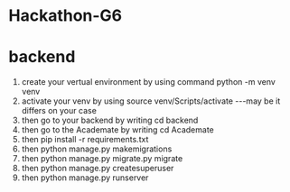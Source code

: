 # Hackathon-G6

# backend

1. create your vertual environment by using command python -m venv venv
2. activate your venv by using source venv/Scripts/activate ---may be it differs on your case
3. then go to your backend by writing cd backend
4. then go to the Academate by writing cd Academate
5. then pip install -r requirements.txt
6. then python manage.py makemigrations
7. then python manage.py migrate.py migrate
8. then python manage.py createsuperuser
9. then python manage.py runserver
